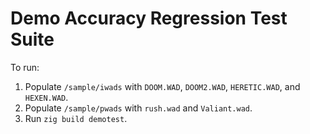 # Demo Accuracy Regression Test Suite

To run:
1. Populate `/sample/iwads` with `DOOM.WAD`, `DOOM2.WAD`, `HERETIC.WAD`, and `HEXEN.WAD`.
2. Populate `/sample/pwads` with `rush.wad` and `Valiant.wad`.
4. Run `zig build demotest`.
